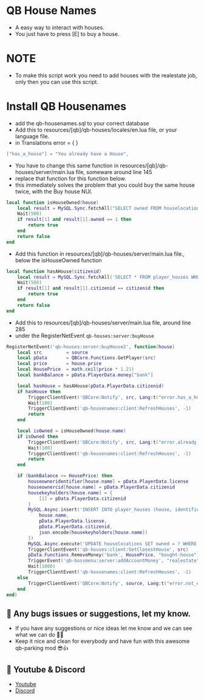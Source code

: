 # QB House Names
- A easy way to interact with houses.
- You just have to press [E] to buy a house.

# NOTE
- To make this script work you need to add houses with the realestate job, only then you can use this script.

# Install QB Housenames
- add the qb-housenames.sql to your correct database
- Add this to resources/[qb]/qb-houses/locales/en.lua file, or your language file.
- in Translations error = { }
```lua
["has_a_house"] = "You already have a House",
```

- You have to change this same function in resources/[qb]/qb-houses/server/main.lua file, someware around line 145
- replace that function for this function below. 
- this immediately solves the problem that you could buy the same house twice, with the Buy house NUI. 
```lua
local function isHouseOwned(house)
    local result = MySQL.Sync.fetchAll("SELECT owned FROM houselocations WHERE name = ?", {house})
    Wait(500)
    if result[1] and result[1].owned == 1 then
        return true
    end
    return false
end
```

- Add this function in resources/[qb]/qb-houses/server/main.lua file., below the isHouseOwned function
```lua
local function hasAHouse(citizenid)
    local result = MySQL.Sync.fetchAll('SELECT * FROM player_houses WHERE citizenid = ?', {citizenid})
    Wait(500)
    if result[1] and result[1].citizenid == citizenid then
        return true
    end
    return false
end
```

- Add this to resources/[qb]/qb-houses/server/main.lua file, around line 285
- under the RegisterNetEvent `qb-houses:server:buyHouse`
```lua
RegisterNetEvent('qb-houses:server:buyHouse2', function(house)
    local src         = source
    local pData       = QBCore.Functions.GetPlayer(src)
    local price       = house.price
    local HousePrice  = math.ceil(price * 1.21)
    local bankBalance = pData.PlayerData.money["bank"]

    local hasHouse = hasAHouse(pData.PlayerData.citizenid)
    if hasHouse then
        TriggerClientEvent('QBCore:Notify', src, Lang:t("error.has_a_house"), "error")
        Wait(100)
        TriggerClientEvent('qb-housenames:client:RefreshHouses', -1)
        return
    end

    local isOwned = isHouseOwned(house.name)
    if isOwned then
        TriggerClientEvent('QBCore:Notify', src, Lang:t("error.already_owned"), "error")
        Wait(100)
        TriggerClientEvent('qb-housenames:client:RefreshHouses', -1)
        return
    end

    if (bankBalance >= HousePrice) then
        houseowneridentifier[house.name] = pData.PlayerData.license
        houseownercid[house.name] = pData.PlayerData.citizenid
        housekeyholders[house.name] = {
            [1] = pData.PlayerData.citizenid
        }
        MySQL.Async.insert('INSERT INTO player_houses (house, identifier, citizenid, keyholders) VALUES (?, ?, ?, ?)',{
            house.name, 
            pData.PlayerData.license, 
            pData.PlayerData.citizenid, 
            json.encode(housekeyholders[house.name])
        })
        MySQL.Async.execute('UPDATE houselocations SET owned = ? WHERE name = ?', {1, house.name})
        TriggerClientEvent('qb-houses:client:SetClosestHouse', src)
        pData.Functions.RemoveMoney('bank', HousePrice, "bought-house") -- 21% Extra house costs
        TriggerEvent('qb-bossmenu:server:addAccountMoney', "realestate", (HousePrice / 100) * math.random(18, 25))
        Wait(1000)
        TriggerClientEvent('qb-housenames:client:RefreshHouses', -1)
    else
        TriggerClientEvent('QBCore:Notify', source, Lang:t("error.not_enough_money"), "error")
    end
end)
```

## 🐞 Any bugs issues or suggestions, let my know.
- If you have any suggestions or nice ideas let me know and we can see what we can do 👊😎
- Keep it nice and clean for everybody and have fun with this awesome qb-parking mod 😎👍


## 🙈 Youtube & Discord
- [Youtube](https://www.youtube.com/channel/UC6431XeIqHjswry5OYtim0A)
- [Discord](https://discord.gg/cEMSeE9dgS)
